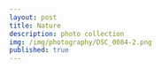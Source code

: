 ```yaml
---
layout: post
title: Nature
description: photo collection
img: /img/photography/DSC_0084-2.png
published: true
---
```

